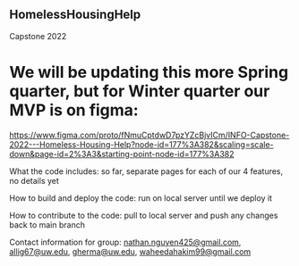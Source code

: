 ## HomelessHousingHelp
Capstone 2022

# We will be updating this more Spring quarter, but for Winter quarter our MVP is on figma: 
https://www.figma.com/proto/fNmuCptdwD7pzYZcBjvICm/INFO-Capstone-2022---Homeless-Housing-Help?node-id=177%3A382&scaling=scale-down&page-id=2%3A3&starting-point-node-id=177%3A382

What the code includes: so far, separate pages for each of our 4 features, no details yet
 
How to build and deploy the code: run on local server until we deploy it
 
How to contribute to the code: pull to local server and push any changes back to main branch

Contact information for group: nathan.nguyen425@gmail.com, allig67@uw.edu, gherma@uw.edu, waheedahakim99@gmail.com

